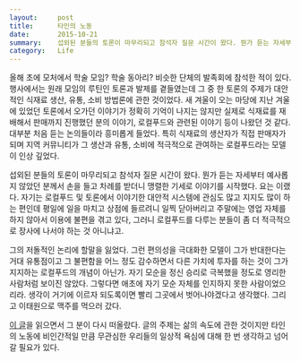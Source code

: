 ```yaml
---
layout:     post
title:      타인의 노동
date:       2015-10-21
summary:    섭외된 분들의 토론이 마무리되고 참석자 질문 시간이 왔다. 뭔가 듣는 자세부터 예사롭지 않았던 분께서 손을 들고 차례를 받더니 맹렬한 기세로 이야기를 시작했다. 요는 이랬다. 자기는 로컬푸드 및 토론에서 이야기한 대안적 시스템에 관심도 많고 지지도 많이 하는 편인데 평일에 일을 마치고 상점에 들르려니 일찍 닫아버리고 주말에는 영업 자체를 하지 않아서 이용에 불편을 겪고 있다, 그러니 로컬푸드를 다루는 분들이 좀 더 적극적으로 장사에 나서야 하는 것 아니냐고.
category:	Life
---
```


올해 초에 모처에서 학술 모임? 학술 동아리? 비슷한 단체의 발족회에 참석한 적이 있다. 행사에서는 원래 모임의 루틴인 토론과 발제를 곁들였는데 그 중 한 토론의 주제가 대안적인 식재료 생산, 유통, 소비 방법론에 관한 것이었다. 새 겨울이 오는 마당에 지난 겨울에 있었던 토론에서 오가던 이야기가 정확히 기억이 나지는 않지만 실제로 식재료를 재배해서 판매까지 진행했던 분의 이야기, 로컬푸드와 관련된 이야기 등이 나왔던 것 같다. 대부분 처음 듣는 논의들이라 흥미롭게 들었다. 특히 식재료의 생산자가 직접 판매자가 되며 지역 커뮤니티가 그 생산과 유통, 소비에 적극적으로 관여하는 로컬푸드라는 모델이 인상 깊었다.

섭외된 분들의 토론이 마무리되고 참석자 질문 시간이 왔다. 뭔가 듣는 자세부터 예사롭지 않았던 분께서 손을 들고 차례를 받더니 맹렬한 기세로 이야기를 시작했다. 요는 이랬다. 자기는 로컬푸드 및 토론에서 이야기한 대안적 시스템에 관심도 많고 지지도 많이 하는 편인데 평일에 일을 마치고 상점에 들르려니 일찍 닫아버리고 주말에는 영업 자체를 하지 않아서 이용에 불편을 겪고 있다, 그러니 로컬푸드를 다루는 분들이 좀 더 적극적으로 장사에 나서야 하는 것 아니냐고.

그의 저돌적인 논리에 할말을 잃었다. 그런 편의성을 극대화한 모델이 그가 반대한다는 거대 유통점이고 그 불편함을 어느 정도 감수하면서 다른 가치에 투자를 하는 것이 그가 지지하는 로컬푸드의 개념이 아닌가. 자기 모순을 정신 승리로 극복했을 정도로 영리한 사람처럼 보이진 않았다. 그렇다면 애초에 자기 모순 자체를 인지하지 못한 사람이었으리라. 생각이 거기에 이르자 되도록이면 빨리 그곳에서 벗어나야겠다고 생각했다. 그리고 이태원으로 맥주를 먹으러 갔다.

[이 글](http://ppss.kr/archives/58798)을 읽으면서 그 분이 다시 떠올랐다. 글의 주제는 삶의 속도에 관한 것이지만 타인의 노동에 비인간적일 만큼 무관심한 우리들의 일상적 욕심에 대해 한 번 생각하고 넘어갈 필요가 있다.
